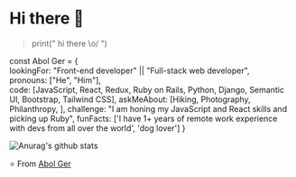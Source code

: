 # Hi there 👋

> print(" hi there \\o/ ") 


const Abol Ger = { <br>
lookingFor: "Front-end developer" || "Full-stack web developer", <br>
pronouns: ["He", "Him"], <br>
code: [JavaScript, React, Redux, Ruby on Rails, Python, Django, Semantic UI, Bootstrap,
Tailwind CSS],
askMeAbout: [Hiking, Photography, Philanthropy, ],
challenge: "I am honing my JavaScript and React skills and picking up Ruby",
funFacts: ['I have 1+ years of remote work experience with devs
from all over the world',
'dog lover']
}


![Anurag's github stats](https://github-readme-stats.vercel.app/api?username=ger619)



⭐️ From [Abol Ger](https://github.com/ger619)